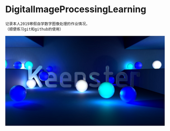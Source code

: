 # DigitalImageProcessingLearning
    记录本人2019寒假自学数字图像处理的作业情况，
    （顺便练习git和github的使用） 
   ![image](https://github.com/qq849012418/DigitalImageProcessingLearning/blob/master/image/newlogo.jpg)
